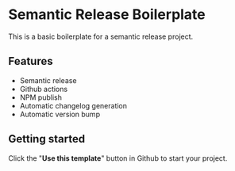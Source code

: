 # Semantic Release Boilerplate

This is a basic boilerplate for a semantic release project.

## Features

- Semantic release
- Github actions
- NPM publish
- Automatic changelog generation
- Automatic version bump

## Getting started

Click the "**Use this template**" button in Github to start your project.
